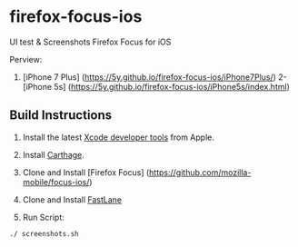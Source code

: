 # firefox-focus-ios
 UI test &amp; Screenshots Firefox Focus for iOS
 
 Perview:
 1. [iPhone 7 Plus] (https://5y.github.io/firefox-focus-ios/iPhone7Plus/)
 2- [iPhone 5s] (https://5y.github.io/firefox-focus-ios/iPhone5s/index.html)
 
Build Instructions
------------------

1. Install the latest [Xcode developer tools](https://developer.apple.com/xcode/downloads/) from Apple.
2. Install [Carthage](https://github.com/Carthage/Carthage#installing-carthage).
3. Clone and Install [Firefox Focus] (https://github.com/mozilla-mobile/focus-ios/)
4. Clone and Install [FastLane](https://github.com/fastlane/fastlane)

5. Run Script:

  ```shell 
  ./ screenshots.sh 
  ```
  
  
